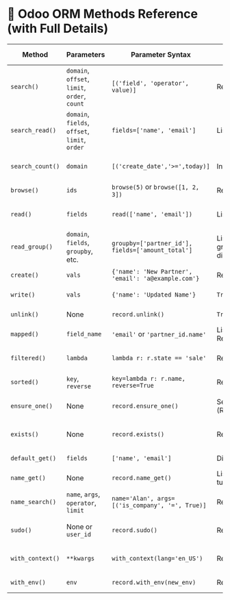 # 📘 Odoo ORM Methods Reference (with Full Details)

| **Method**       | **Parameters**                                  | **Parameter Syntax**                                                | **Return Type**     | **Access DB** | **Filters DB** | **Used For**                      | **Real-life Example**                                                  |
|------------------|--------------------------------------------------|----------------------------------------------------------------------|----------------------|---------------|----------------|-----------------------------------|------------------------------------------------------------------------|
| `search()`       | `domain`, `offset`, `limit`, `order`, `count`   | `[('field', 'operator', value)]`                                    | Recordset            | ✅ Yes        | ✅ Yes         | Fetching records                 | Get all confirmed sale orders: `search([('state','=','sale')])`        |
| `search_read()`  | `domain`, `fields`, `offset`, `limit`, `order`  | `fields=['name', 'email']`                                          | List of dict         | ✅ Yes        | ✅ Yes         | Fetch + read in one call         | Display customer names and emails in frontend                          |
| `search_count()` | `domain`                                         | `[('create_date','>=',today)]`                                      | Integer              | ✅ Yes        | ✅ Yes         | Count matching records           | Count today's new CRM leads                                            |
| `browse()`       | `ids`                                            | `browse(5)` or `browse([1, 2, 3])`                                   | Recordset            | ❌ No         | ❌ No          | Load known records               | Load partner with ID 5                                                 |
| `read()`         | `fields`                                         | `read(['name', 'email'])`                                           | List of dict         | ✅ Yes        | ❌ No          | Read specific fields             | Get details of one partner after `browse()`                            |
| `read_group()`   | `domain`, `fields`, `groupby`, etc.             | `groupby=['partner_id'], fields=['amount_total']`                   | List of grouped dict | ✅ Yes        | ✅ Yes         | Group and aggregate              | Total sales per customer                                               |
| `create()`       | `vals`                                           | `{'name': 'New Partner', 'email': 'a@example.com'}`                 | Recordset            | ✅ Yes        | ❌ No          | Create new record                | Create a new customer                                                  |
| `write()`        | `vals`                                           | `{'name': 'Updated Name'}`                                          | `True`               | ✅ Yes        | ❌ No          | Update field values              | Change product price                                                   |
| `unlink()`       | None                                             | `record.unlink()`                                                   | `True`               | ✅ Yes        | ❌ No          | Delete records                   | Delete an outdated sale order                                          |
| `mapped()`       | `field_name`                                     | `'email'` or `'partner_id.name'`                                    | List / Recordset     | ❌ No         | ❌ No          | Extract values                   | Get list of customer emails                                            |
| `filtered()`     | `lambda`                                         | `lambda r: r.state == 'sale'`                                       | Recordset            | ❌ No         | ❌ No          | Filter in-memory recordset       | Get only confirmed orders from fetched orders                          |
| `sorted()`       | `key`, `reverse`                                 | `key=lambda r: r.name, reverse=True`                                | Recordset            | ❌ No         | ❌ No          | Sort recordsets                  | Sort products by name                                                  |
| `ensure_one()`   | None                                             | `record.ensure_one()`                                               | Self (Recordset)     | ❌ No         | ❌ No          | Ensure single record             | Validate that form has only one record                                |
| `exists()`       | None                                             | `record.exists()`                                                   | Recordset            | ❌ No         | ❌ No          | Filter out deleted records       | Ensure safe unlinking                                                  |
| `default_get()`  | `fields`                                         | `['name', 'email']`                                                 | Dict                 | ✅ Yes        | ❌ No          | Get default field values         | Pre-fill form on create                                                |
| `name_get()`     | None                                             | `record.name_get()`                                                 | List of tuples       | ✅ Yes        | ❌ No          | Get display names                | Show partner name in dropdown                                          |
| `name_search()`  | `name`, `args`, `operator`, `limit`             | `name='Alan', args=[('is_company', '=', True)]`                     | Recordset            | ✅ Yes        | ✅ Yes         | Search by name in fields          | Autocomplete for partner in sale order                                |
| `sudo()`         | None or `user_id`                                | `record.sudo()`                                                     | Recordset            | ✅ Yes        | ❌ No          | Bypass access rights             | Admin override to update sensitive info                                |
| `with_context()` | `**kwargs`                                       | `with_context(lang='en_US')`                                       | Recordset            | ✅ Yes        | ❌ No          | Temporarily modify context       | Translate fields in English                                            |
| `with_env()`     | `env`                                            | `record.with_env(new_env)`                                          | Recordset            | ✅ Yes        | ❌ No          | Switch environment               | Rare, advanced usage                                                   |
